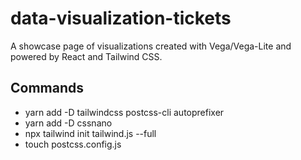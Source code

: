 # data-visualization-tickets

A showcase page of visualizations created with Vega/Vega-Lite and powered by React and Tailwind CSS.

## Commands

- yarn add -D tailwindcss postcss-cli autoprefixer
- yarn add -D cssnano
- npx tailwind init tailwind.js --full
- touch postcss.config.js

